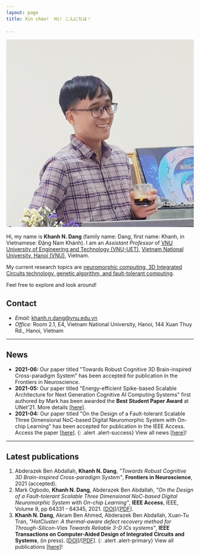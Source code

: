 ```yaml
---
layout: page
title: Xin chào!  Hi! こんにちは！

---
```

<img src="images/me_SISLAB.jpg" class="avatar" alt="Avatar">

Hi, my name is **Khanh N. Dang** (family name: Dang, first name: Khanh, in Vietnamese: Đặng Nam Khánh). I am an *Assistant Professor* of [VNU University of Engineering and Technology (VNU-UET)](https://e.uet.vnu.edu.vn/), [Vietnam National University, Hanoi (VNU)](https://vnu.edu.vn/eng/), Vietnam.

My current research topics are [neuromorphic computing, 3D Integrated Circuits technology, genetic algorithm, and fault-tolerant computing](./research).

Feel free to explore and look around!



## Contact
- *Email:* [khanh.n.dang@vnu.edu.vn](mailto:khanh.n.dang@vnu.edu.vn)
- *Office:* Room 2.1, E4, Vietnam National University, Hanoi, 144 Xuan Thuy Rd., Hanoi,  Vietnam  

---

## News
- **2021-06:** Our paper titled "Towards Robust Cognitive 3D Brain-inspired Cross-paradigm System" has been accepted for publication in the Frontiers in Neuroscience.
- **2021-05:** Our paper titled "Energy-efficient Spike-based Scalable Architecture for Next Generation Cognitive AI Computing Systems" first authored by Mark has been awarded the **Best Student Paper Award** at UNet'21. More details [\[here\]](./2021/05/22/Best_Paper_Award_Unet.html).
- **2021-04:** Our paper titled "On the Design of a Fault-tolerant Scalable Three Dimensional NoC-based Digital
Neuromorphic System with On-chip Learning" has been accepted for publication in the IEEE Access. Access the paper
[\[here\]](https://doi.org/10.1109/ACCESS.2021.3071089).
{: .alert .alert-success}
View all news [\[here\]](./all_news)!

---
## Latest publications
1. Abderazek Ben Abdallah, **Khanh N. Dang**, *"Towards Robust Cognitive 3D Brain-inspired Cross-paradigm System"*, **Frontiers in Neuroscience**, 2021 (accepted).
1. Mark Ogbodo, **Khanh N. Dang**,  Abderazek Ben Abdallah,  *"On the Design of a  Fault-tolerant Scalable Three Dimensional NoC-based  Digital Neuromorphic System with On-chip Learning"*, **IEEE Access**, IEEE, Volume 9, pp 64331 - 64345, 2021. \[[DOI](https://doi.org/10.1109/ACCESS.2021.3071089)\]/\[[PDF](https://ieeexplore.ieee.org/stamp/stamp.jsp?tp=&arnumber=9395458)\].
1. **Khanh N. Dang**, Akram Ben Ahmed, Abderazek Ben Abdallah, Xuan-Tu Tran, *"HotCluster: A thermal-aware defect recovery method for Through-Silicon-Vias Towards Reliable 3-D ICs systems"*, **IEEE Transactions on Computer-Aided Design of Integrated Circuits and Systems**, (in press). \[[DOI](https://doi.org/10.1109/TCAD.2021.3069370)\]/\[[PDF](http://khanhdang.github.io/share/TCAD-2021.pdf)\].
{: .alert .alert-primary}
View all publications [\[here\]](./pub)!
